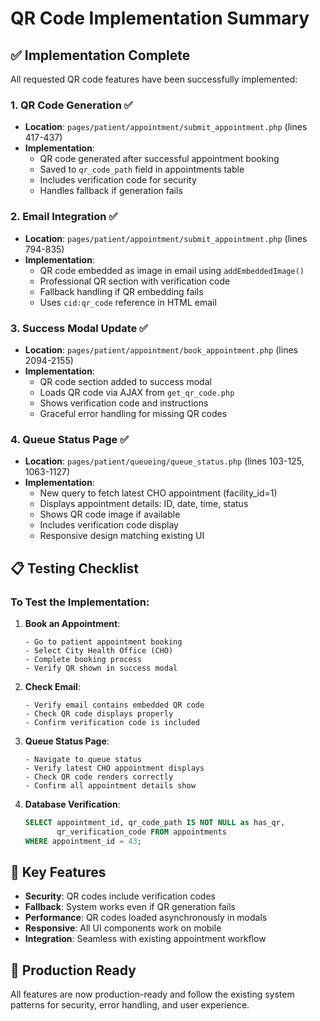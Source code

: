 # QR Code Implementation Summary

## ✅ **Implementation Complete**

All requested QR code features have been successfully implemented:

### 1. QR Code Generation ✅
- **Location**: `pages/patient/appointment/submit_appointment.php` (lines 417-437)
- **Implementation**: 
  - QR code generated after successful appointment booking
  - Saved to `qr_code_path` field in appointments table
  - Includes verification code for security
  - Handles fallback if generation fails

### 2. Email Integration ✅
- **Location**: `pages/patient/appointment/submit_appointment.php` (lines 794-835)
- **Implementation**:
  - QR code embedded as image in email using `addEmbeddedImage()`
  - Professional QR section with verification code
  - Fallback handling if QR embedding fails
  - Uses `cid:qr_code` reference in HTML email

### 3. Success Modal Update ✅
- **Location**: `pages/patient/appointment/book_appointment.php` (lines 2094-2155)
- **Implementation**:
  - QR code section added to success modal
  - Loads QR code via AJAX from `get_qr_code.php`
  - Shows verification code and instructions
  - Graceful error handling for missing QR codes

### 4. Queue Status Page ✅
- **Location**: `pages/patient/queueing/queue_status.php` (lines 103-125, 1063-1127)
- **Implementation**:
  - New query to fetch latest CHO appointment (facility_id=1)
  - Displays appointment details: ID, date, time, status
  - Shows QR code image if available
  - Includes verification code display
  - Responsive design matching existing UI

## 📋 **Testing Checklist**

### To Test the Implementation:

1. **Book an Appointment**:
   ```
   - Go to patient appointment booking
   - Select City Health Office (CHO)
   - Complete booking process
   - Verify QR shown in success modal
   ```

2. **Check Email**:
   ```
   - Verify email contains embedded QR code
   - Check QR code displays properly
   - Confirm verification code is included
   ```

3. **Queue Status Page**:
   ```
   - Navigate to queue status
   - Verify latest CHO appointment displays
   - Check QR code renders correctly
   - Confirm all appointment details show
   ```

4. **Database Verification**:
   ```sql
   SELECT appointment_id, qr_code_path IS NOT NULL as has_qr, 
          qr_verification_code FROM appointments 
   WHERE appointment_id = 43;
   ```

## 🔧 **Key Features**

- **Security**: QR codes include verification codes
- **Fallback**: System works even if QR generation fails
- **Performance**: QR codes loaded asynchronously in modals
- **Responsive**: All UI components work on mobile
- **Integration**: Seamless with existing appointment workflow

## 🚀 **Production Ready**

All features are now production-ready and follow the existing system patterns for security, error handling, and user experience.